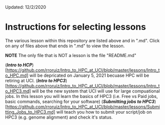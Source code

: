 Updated: 12/2/2020

# Instructions for selecting lessons

The various lesson within this repository are listed above and in ".md". 
Click on any of files above that ends in ".md" to view the lesson.

**NOTE** The only file that is NOT a lesson is the file "README.md"

(***Intro to HCP***)[https://github.com/rroruiz/Intro_to_HPC_at_UCI/blob/master/lessons/Intro_to_HPC.md] will be depricated on January 5, 2021 becuase HPC will be retiring at UCI. 
(***Intro to HPC3***)[https://github.com/rroruiz/Intro_to_HPC_at_UCI/blob/master/lessons/Intro_to_HPC3.md] will be the new system that UCI will use for large compuational jobs. In this lesson you will learn the basics of HPC3 (i.e. Free vs Paid jobs, basic commands, searching for your software)
(***Submitting jobs to HPC3***)[https://github.com/rroruiz/Intro_to_HPC_at_UCI/blob/master/lessons/Submitting_Jobs_to_HPC3.md] will teach you how to submit your script/job on HPC3 (e.g. genome alignment) and check it's status.